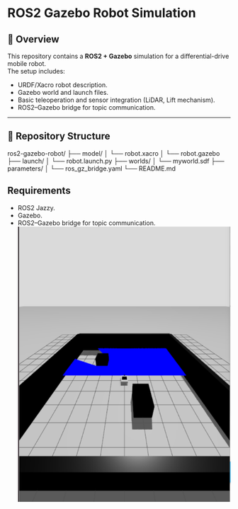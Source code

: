 # ROS2 Gazebo Robot Simulation

## 📝 Overview
This repository contains a **ROS2 + Gazebo** simulation for a differential-drive mobile robot.  
The setup includes:
- URDF/Xacro robot description.
- Gazebo world and launch files.
- Basic teleoperation and sensor integration (LiDAR, Lift mechanism).
- ROS2–Gazebo bridge for topic communication.

---

## 📂 Repository Structure
ros2-gazebo-robot/
├── model/
│   └── robot.xacro
│   └── robot.gazebo
├── launch/
│   └── robot.launch.py
├── worlds/
│   └── myworld.sdf
├── parameters/
│   └── ros_gz_bridge.yaml
└── README.md

## Requirements
- ROS2 Jazzy.
- Gazebo.
- ROS2–Gazebo bridge for topic communication.
![Simulation Screenshot](images/sim_screenshot.png)
